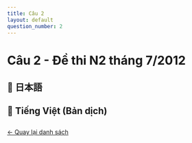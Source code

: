 ```yaml
---
title: Câu 2
layout: default
question_number: 2
---
```


# Câu 2 - Đề thi N2 tháng 7/2012
## 📖 日本語

## 📘 Tiếng Việt (Bản dịch)

<div style="margin-top: 2em;">
  <a href="/exam/n2/2012/">← Quay lại danh sách</a>
</div>